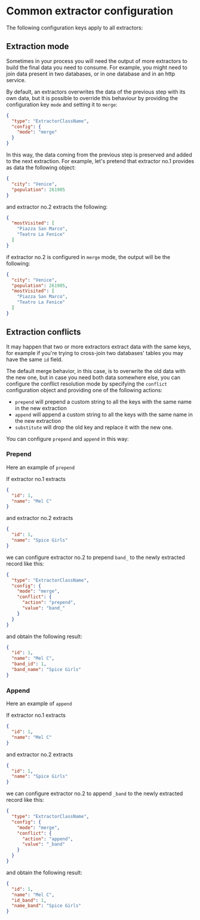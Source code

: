 # Common extractor configuration
The following configuration keys apply to all extractors:

## Extraction mode
Sometimes in your process you will need the output of more extractors to build the final data
you need to consume. For example, you might need to join data present in two databases, or in
one database and in an http service.

By default, an extractors overwrites the data of the previous step with its own data, but it is
possible to override this behaviour by providing the configuration key `mode` and setting it to
`merge`:

```json
{
  "type": "ExtractorClassName",
  "config": {
    "mode": "merge"
  }
}
```

In this way, the data coming from the previous step is preserved and added to the next extraction.
For example, let's pretend that extractor no.1 provides as data the following object:

```json
{
  "city": "Venice",
  "population": 261905
}
```

and extractor no.2 extracts the following:

```json
{
  "mostVisited": [
    "Piazza San Marco",
    "Teatro La Fenice"
  ]
}
```

if extractor no.2 is configured in `merge` mode, the output will be the following:

```json
{
  "city": "Venice",
  "population": 261905,
  "mostVisited": [
    "Piazza San Marco",
    "Teatro La Fenice"
  ]
}
```

## Extraction conflicts
It may happen that two or more extractors extract data with the same keys, for example if you're
trying to cross-join two databases' tables you may have the same `id` field.

The default merge behavior, in this case, is to overwrite the old data with the new one, but in
case you need both data somewhere else, you can configure the conflict resolution mode
by specifying the `conflict` configuration object and providing one of the following actions:

- `prepend` will prepend a custom string to all the keys with the same name in the new extraction
- `append` will append a custom string to all the keys with the same name in the new extraction
- `substitute` will drop the old key and replace it with the new one.

You can configure `prepend` and `append` in this way:

### Prepend

Here an example of `prepend`

If extractor no.1 extracts
```json
{
  "id": 1,
  "name": "Mel C"
}
```

and extractor no.2 extracts

```json
{
  "id": 1,
  "name": "Spice Girls"
}
```

we can configure extractor no.2 to prepend `band_` to the newly extracted record like this:

```json
{
  "type": "ExtractorClassName",
  "config": {
    "mode": "merge",
    "conflict": {
      "action": "prepend",
      "value": "band_"
    }
  }
}
```

and obtain the following result:

```json
{
  "id": 1,
  "name": "Mel C",
  "band_id": 1,
  "band_name": "Spice Girls"
}
```

### Append

Here an example of `append`

If extractor no.1 extracts
```json
{
  "id": 1,
  "name": "Mel C"
}
```

and extractor no.2 extracts

```json
{
  "id": 1,
  "name": "Spice Girls"
}
```

we can configure extractor no.2 to append `_band` to the newly extracted record like this:

```json
{
  "type": "ExtractorClassName",
  "config": {
    "mode": "merge",
    "conflict": {
      "action": "append",
      "value": "_band"
    }
  }
}
```

and obtain the following result:

```json
{
  "id": 1,
  "name": "Mel C",
  "id_band": 1,
  "name_band": "Spice Girls"
}
```
